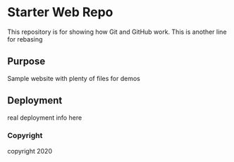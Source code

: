 # Starter Web Repo

This repository is for showing how Git and GitHub work.
This is another line for rebasing

## Purpose

Sample website with plenty of files for demos

## Deployment
real deployment info here

### Copyright
copyright 2020
